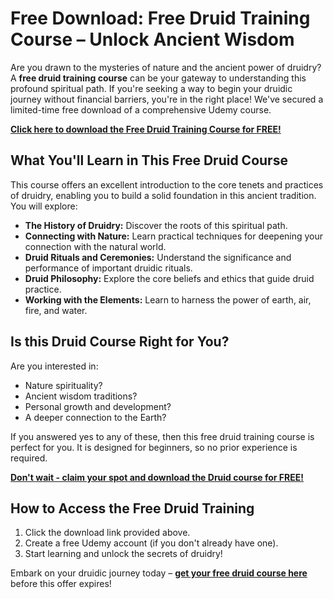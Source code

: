 # Free Download: Free Druid Training Course – Unlock Ancient Wisdom

Are you drawn to the mysteries of nature and the ancient power of druidry? A **free druid training course** can be your gateway to understanding this profound spiritual path. If you're seeking a way to begin your druidic journey without financial barriers, you're in the right place! We've secured a limited-time free download of a comprehensive Udemy course.

[**Click here to download the Free Druid Training Course for FREE!**](https://udemywork.com/free-druid-training-course)

## What You'll Learn in This Free Druid Course

This course offers an excellent introduction to the core tenets and practices of druidry, enabling you to build a solid foundation in this ancient tradition. You will explore:

*   **The History of Druidry:** Discover the roots of this spiritual path.
*   **Connecting with Nature:** Learn practical techniques for deepening your connection with the natural world.
*   **Druid Rituals and Ceremonies:** Understand the significance and performance of important druidic rituals.
*   **Druid Philosophy:** Explore the core beliefs and ethics that guide druid practice.
*   **Working with the Elements:** Learn to harness the power of earth, air, fire, and water.

## Is this Druid Course Right for You?

Are you interested in:

*   Nature spirituality?
*   Ancient wisdom traditions?
*   Personal growth and development?
*   A deeper connection to the Earth?

If you answered yes to any of these, then this free druid training course is perfect for you. It is designed for beginners, so no prior experience is required.

[**Don't wait - claim your spot and download the Druid course for FREE!**](https://udemywork.com/free-druid-training-course)

## How to Access the Free Druid Training

1.  Click the download link provided above.
2.  Create a free Udemy account (if you don't already have one).
3.  Start learning and unlock the secrets of druidry!

Embark on your druidic journey today – **[get your free druid course here](https://udemywork.com/free-druid-training-course)** before this offer expires!
